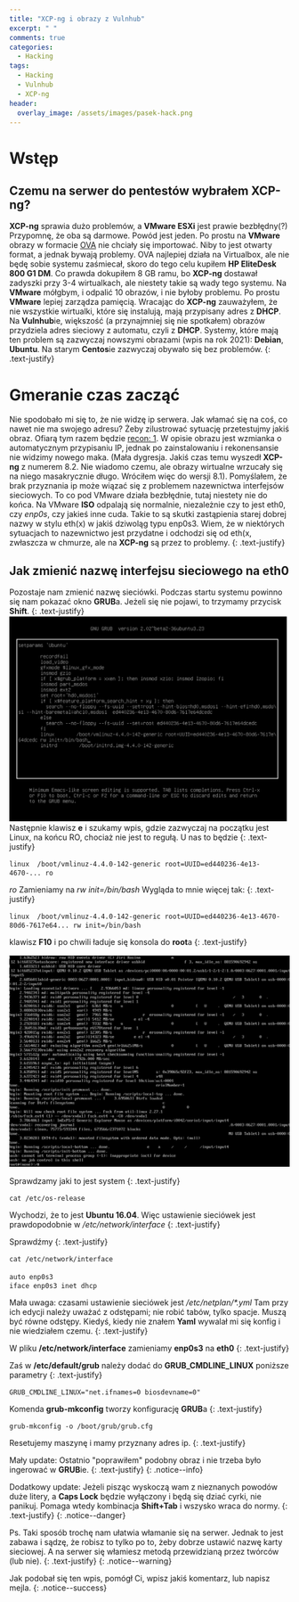 ```yaml
---
title: "XCP-ng i obrazy z Vulnhub"
excerpt: " "
comments: true
categories:
  - Hacking
tags:
  - Hacking
  - Vulnhub
  - XCP-ng
header:
  overlay_image: /assets/images/pasek-hack.png
---
```

# Wstęp
## Czemu na serwer do pentestów wybrałem XCP-ng?
**XCP-ng** sprawia dużo problemów, a **VMware ESXi** jest prawie bezbłędny(?) Przypomnę, że oba są darmowe. Powód jest jeden. Po prostu na **VMware** obrazy w formacie [OVA](https://pl.wikipedia.org/wiki/Open_Virtualization_Format) nie chciały się importować. Niby to jest otwarty format, a jednak bywają problemy. OVA najlepiej działa na Virtualbox, ale nie będę sobie systemu zaśmiecał, skoro do tego celu kupiłem **HP EliteDesk 800 G1 DM**. Co prawda dokupiłem 8 GB ramu, bo **XCP-ng** dostawał zadyszki przy 3-4 wirtualkach, ale niestety takie są wady tego systemu. Na **VMware** mółgbym, i odpalić 10 obrazów, i nie byłoby problemu. Po prostu **VMware** lepiej zarządza pamięcią. Wracając do **XCP-ng** zauważyłem, że nie wszystkie wirtualki, które się instalują, mają przypisany adres z **DHCP**. Na **Vulnhub**ie, większość (a przynajmniej się nie spotkałem) obrazów przydziela adres sieciowy z automatu, czyli z **DHCP**. Systemy, które mają ten problem są zazwyczaj nowszymi obrazami (wpis na rok 2021): **Debian**, **Ubuntu**. Na starym **Centos**ie zazwyczaj obywało się bez problemów.
{: .text-justify}

# Gmeranie czas zacząć
Nie spodobało mi się to, że nie widzę ip serwera. Jak włamać się na coś, co nawet nie ma swojego adresu? Żeby zilustrować sytuację przetestujmy jakiś obraz. Ofiarą tym razem będzie [recon: 1](https://www.vulnhub.com/entry/recon-1,438/). W opisie obrazu jest wzmianka o automatycznym przypisaniu IP, jednak po zainstalowaniu i rekonensansie nie widzimy nowego maka. (Mała dygresja. Jakiś czas temu wyszedł **XCP-ng** z numerem 8.2. Nie wiadomo czemu, ale obrazy wirtualne wrzucały się na niego masakrycznie długo. Wróciłem więc do wersji 8.1). Pomyślałem, że brak przyznania ip może wiązać się z problemem nazewnictwa interfejsów sieciowych. To co pod VMware działa bezbłędnie, tutaj niestety nie do końca. Na VMware **ISO** odpalają się normalnie, niezależnie czy to jest eth0, czy _enp0s_, czy jakieś inne cuda. Takie to są skutki zastąpienia starej dobrej nazwy w stylu eth(x) w jakiś dziwoląg typu enp0s3. Wiem, że w niektórych sytuacjach to nazewnictwo jest przydatne i odchodzi się od eth(x, zwłaszcza w chmurze, ale na **XCP-ng** są przez to problemy.
{: .text-justify}

## Jak zmienić nazwę interfejsu sieciowego na eth0
Pozostaje nam zmienić nazwę sieciówki. Podczas startu systemu powinno się nam pokazać okno **GRUB**a. Jeżeli się nie pojawi, to trzymamy przycisk __Shift__. 
{: .text-justify}
![grub](/assets/images/hacking/2021/02/01.png)
Następnie klawisz __e__ i szukamy wpis, gdzie zazwyczaj na początku jest Linux, na końcu RO, chociaż nie jest to regułą. U nas to będzie
{: .text-justify}

``` 
linux  /boot/vmlinuz-4.4.0-142-generic root=UUID=ed440236-4e13-4670-... ro
```

_ro_ Zamieniamy na _rw init=/bin/bash_ Wygląda to mnie więcej tak:
{: .text-justify}

```
linux  /boot/vmlinuz-4.4.0-142-generic root=UUID=ed440236-4e13-4670-80d6-7617e64... rw init=/bin/bash
```

klawisz __F10__ i po chwili ładuje się konsola do **root**a
{: .text-justify}

![grub](/assets/images/hacking/2021/02/02.png)

Sprawdzamy jaki to jest system
{: .text-justify}

```
cat /etc/os-release
```

Wychodzi, że to jest **Ubuntu 16.04**. Więc ustawienie sieciówek jest prawdopodobnie w _/etc/network/interface_
{: .text-justify}

Sprawdźmy
{: .text-justify}

```
cat /etc/network/interface

auto enp0s3
iface enp0s3 inet dhcp
```

Mała uwaga: czasami ustawienie sieciówek jest _/etc/netplan/*.yml_ Tam przy ich edycji należy uważać z odstępami; nie robić tabów, tylko spacje. Muszą być równe odstępy. Kiedyś, kiedy nie znałem __Yaml__ wywalał mi się konfig i nie wiedziałem czemu.
{: .text-justify}

W pliku __/etc/network/interface__ zamieniamy __enp0s3__ na __eth0__
{: .text-justify}

Zaś w  __/etc/default/grub__ należy dodać do __GRUB_CMDLINE_LINUX__ poniższe parametry
{: .text-justify}
```
GRUB_CMDLINE_LINUX="net.ifnames=0 biosdevname=0"
```

Komenda __grub-mkconfig__ tworzy konfigurację **GRUB**a
{: .text-justify}

```
grub-mkconfig -o /boot/grub/grub.cfg
```

Resetujemy maszynę i mamy przyznany adres ip.
{: .text-justify}

Mały update: Ostatnio "poprawiłem" podobny obraz i nie trzeba było ingerować w **GRUB**ie.
{: .text-justify}
{: .notice--info}

Dodatkowy update: Jeżeli pisząc wyskoczą wam z nieznanych powodów duże litery, a __Caps Lock__ będzie wyłączony i będą się dziać cyrki, nie panikuj. Pomaga wtedy kombinacja __Shift+Tab__ i wszysko wraca do normy.
{: .text-justify}
{: .notice--danger}

Ps. Taki sposób trochę nam ułatwia włamanie się na serwer. Jednak to jest zabawa i sądzę, że robisz to tylko po to, żeby dobrze ustawić nazwę karty sieciowej. A na serwer się włamiesz metodą przewidzianą przez twórców (lub nie).
{: .text-justify}
{: .notice--warning}

Jak podobał się ten wpis, pomógł Ci,  wpisz jakiś komentarz, lub napisz mejla.
{: .notice--success}
